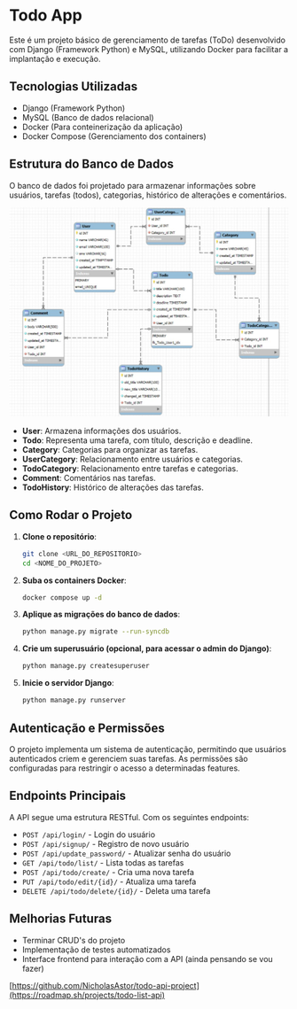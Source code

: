 # Todo App

Este é um projeto básico de gerenciamento de tarefas (ToDo) desenvolvido com Django (Framework Python) e MySQL, utilizando Docker para facilitar a implantação e execução.

## Tecnologias Utilizadas
- Django (Framework Python)
- MySQL (Banco de dados relacional)
- Docker (Para conteinerização da aplicação)
- Docker Compose (Gerenciamento dos containers)

## Estrutura do Banco de Dados
O banco de dados foi projetado para armazenar informações sobre usuários, tarefas (todos), categorias, histórico de alterações e comentários.

![Diagrama do Banco de Dados](assets/diagram.jpeg)

- **User**: Armazena informações dos usuários.
- **Todo**: Representa uma tarefa, com título, descrição e deadline.
- **Category**: Categorias para organizar as tarefas.
- **UserCategory**: Relacionamento entre usuários e categorias.
- **TodoCategory**: Relacionamento entre tarefas e categorias.
- **Comment**: Comentários nas tarefas.
- **TodoHistory**: Histórico de alterações das tarefas.

## Como Rodar o Projeto

1. **Clone o repositório**:
   ```sh
   git clone <URL_DO_REPOSITORIO>
   cd <NOME_DO_PROJETO>
   ```

2. **Suba os containers Docker**:
   ```sh
   docker compose up -d
   ```

3. **Aplique as migrações do banco de dados**:
   ```sh
   python manage.py migrate --run-syncdb
   ```

4. **Crie um superusuário (opcional, para acessar o admin do Django)**:
   ```sh
   python manage.py createsuperuser
   ```

5. **Inicie o servidor Django**:
   ```sh
   python manage.py runserver
   ```

## Autenticação e Permissões
O projeto implementa um sistema de autenticação, permitindo que usuários autenticados criem e gerenciem suas tarefas. As permissões são configuradas para restringir o acesso a determinadas features.

## Endpoints Principais
A API segue uma estrutura RESTful. Com os seguintes endpoints:
- `POST /api/login/` - Login do usuário
- `POST /api/signup/` - Registro de novo usuário
- `POST /api/update_password/` - Atualizar senha do usuário
- `GET /api/todo/list/` - Lista todas as tarefas
- `POST /api/todo/create/` - Cria uma nova tarefa
- `PUT /api/todo/edit/{id}/` - Atualiza uma tarefa
- `DELETE /api/todo/delete/{id}/` - Deleta uma tarefa

## Melhorias Futuras
- Terminar CRUD's do projeto
- Implementação de testes automatizados
- Interface frontend para interação com a API (ainda pensando se vou fazer)

[https://github.com/NicholasAstor/todo-api-project](https://roadmap.sh/projects/todo-list-api)
